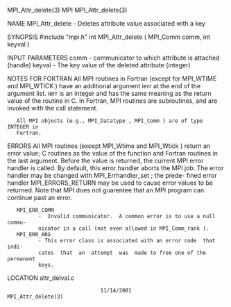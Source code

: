 MPI_Attr_delete(3)                    MPI                   MPI_Attr_delete(3)



NAME
       MPI_Attr_delete -  Deletes attribute value associated with a key

SYNOPSIS
       #include "mpi.h"
       int MPI_Attr_delete ( MPI_Comm comm, int keyval )

INPUT PARAMETERS
       comm   - communicator to which attribute is attached (handle)
       keyval - The key value of the deleted attribute (integer)


NOTES FOR FORTRAN
       All  MPI routines in Fortran (except for MPI_WTIME and MPI_WTICK ) have
       an additional argument ierr at the end of the argument list.   ierr  is
       an  integer and has the same meaning as the return value of the routine
       in C.  In Fortran, MPI routines are subroutines, and are  invoked  with
       the call statement.

       All MPI objects (e.g., MPI_Datatype , MPI_Comm ) are of type INTEGER in
       Fortran.


ERRORS
       All MPI routines (except MPI_Wtime and  MPI_Wtick  )  return  an  error
       value;  C routines as the value of the function and Fortran routines in
       the last argument.  Before the value is returned, the current MPI error
       handler  is called.  By default, this error handler aborts the MPI job.
       The error handler may be changed with MPI_Errhandler_set ;  the  prede-
       fined error handler MPI_ERRORS_RETURN may be used to cause error values
       to be returned.  Note that MPI does not guarentee that an  MPI  program
       can continue past an error.

       MPI_ERR_COMM
              -  Invalid communicator.  A common error is to use a null commu-
              nicator in a call (not even allowed in MPI_Comm_rank ).
       MPI_ERR_ARG
              - This error class is associated with an error code  that  indi-
              cates  that  an  attempt  was  made to free one of the permanent
              keys.

LOCATION
       attr_delval.c



                                  11/14/2001                MPI_Attr_delete(3)
